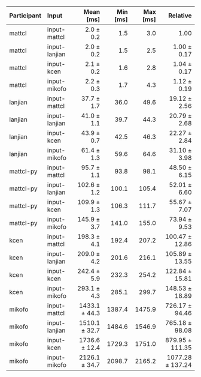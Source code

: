 | Participant | Input | Mean [ms] | Min [ms] | Max [ms] | Relative |
|:---|:---|---:|---:|---:|---:|
| mattcl | input-mattcl | 2.0 ± 0.2 | 1.5 | 3.0 | 1.00 |
| mattcl | input-lanjian | 2.0 ± 0.2 | 1.5 | 2.5 | 1.00 ± 0.17 |
| mattcl | input-kcen | 2.1 ± 0.2 | 1.6 | 2.8 | 1.04 ± 0.17 |
| mattcl | input-mikofo | 2.2 ± 0.3 | 1.7 | 4.3 | 1.12 ± 0.19 |
| lanjian | input-mattcl | 37.7 ± 1.7 | 36.0 | 49.6 | 19.12 ± 2.56 |
| lanjian | input-lanjian | 41.0 ± 1.1 | 39.7 | 44.3 | 20.79 ± 2.68 |
| lanjian | input-kcen | 43.9 ± 0.7 | 42.5 | 46.3 | 22.27 ± 2.84 |
| lanjian | input-mikofo | 61.4 ± 1.3 | 59.6 | 64.6 | 31.10 ± 3.98 |
| mattcl-py | input-mattcl | 95.7 ± 1.1 | 93.8 | 98.1 | 48.50 ± 6.15 |
| mattcl-py | input-lanjian | 102.6 ± 1.2 | 100.1 | 105.4 | 52.01 ± 6.60 |
| mattcl-py | input-kcen | 109.9 ± 1.3 | 106.3 | 111.7 | 55.67 ± 7.07 |
| mattcl-py | input-mikofo | 145.9 ± 3.7 | 141.0 | 155.0 | 73.94 ± 9.53 |
| kcen | input-mattcl | 198.3 ± 4.1 | 192.4 | 207.2 | 100.47 ± 12.86 |
| kcen | input-lanjian | 209.0 ± 4.2 | 201.6 | 216.1 | 105.89 ± 13.55 |
| kcen | input-kcen | 242.4 ± 5.9 | 232.3 | 254.2 | 122.84 ± 15.81 |
| kcen | input-mikofo | 293.1 ± 4.3 | 285.1 | 299.7 | 148.53 ± 18.89 |
| mikofo | input-mattcl | 1433.1 ± 44.3 | 1387.4 | 1475.9 | 726.17 ± 94.46 |
| mikofo | input-lanjian | 1510.1 ± 32.7 | 1484.6 | 1546.9 | 765.18 ± 98.08 |
| mikofo | input-kcen | 1736.6 ± 12.4 | 1729.3 | 1751.0 | 879.95 ± 111.35 |
| mikofo | input-mikofo | 2126.1 ± 34.7 | 2098.7 | 2165.2 | 1077.28 ± 137.24 |
